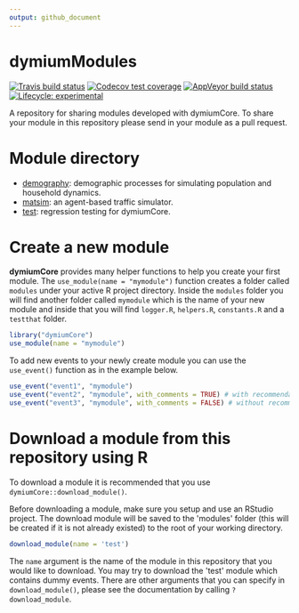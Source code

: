 ```yaml
---
output: github_document
---
```


<!-- README.md is generated from README.Rmd. Please edit that file -->



# dymiumModules

<!-- badges: start -->
[![Travis build status](https://travis-ci.org/dymium-org/dymiumModules.svg?branch=master)](https://travis-ci.org/dymium-org/dymiumModules)
[![Codecov test coverage](https://codecov.io/gh/dymium-org/dymiumModules/branch/master/graph/badge.svg)](https://codecov.io/gh/dymium-org/dymiumModules?branch=master)
[![AppVeyor build status](https://ci.appveyor.com/api/projects/status/github/dymium-org/dymiumModules?branch=master&svg=true)](https://ci.appveyor.com/project/dymium-org/dymiumModules)
[![Lifecycle: experimental](https://img.shields.io/badge/lifecycle-experimental-orange.svg)](https://www.tidyverse.org/lifecycle/#experimental)
<!-- badges: end -->

A repository for sharing modules developed with dymiumCore. To share your module 
in this repository please send in your module as a pull request. 


# Module directory

- [demography](https://github.com/dymium-org/dymiumModules/tree/master/modules/demography): demographic processes for simulating population and household dynamics.
- [matsim](https://github.com/dymium-org/dymiumModules/tree/master/modules/matsim): an agent-based traffic simulator.
- [test](https://github.com/dymium-org/dymiumModules/tree/master/modules/test): regression testing for dymiumCore.

# Create a new module

__dymiumCore__ provides many helper functions to help you create your first module.
The `use_module(name = "mymodule")` function creates a folder called `modules` 
under your active R project directory. Inside the `modules` folder you will find
another folder called `mymodule` which is the name of your new module and inside
that you will find `logger.R`, `helpers.R`, `constants.R` and a `testthat` folder.


```r
library("dymiumCore")
use_module(name = "mymodule")
```

To add new events to your newly create module you can use the `use_event()` function
as in the example below.


```r
use_event("event1", "mymodule")
use_event("event2", "mymodule", with_comments = TRUE) # with recommendations
use_event("event3", "mymodule", with_comments = FALSE) # without recommendations
```

# Download a module from this repository using R

To download a module it is recommended that you use `dymiumCore::download_module()`. 

Before downloading a module, make sure you setup and use an RStudio project. The 
download module will be saved to the 'modules' folder (this will be created if it 
is not already existed) to the root of your working directory. 


```r
download_module(name = 'test')
```

The `name` argument is the name of the module in this repository that you would like to
download. You may try to download the 'test' module which contains dummy events. 
There are other arguments that you can specify in `download_module()`, please see 
the documentation by calling `?download_module`.
